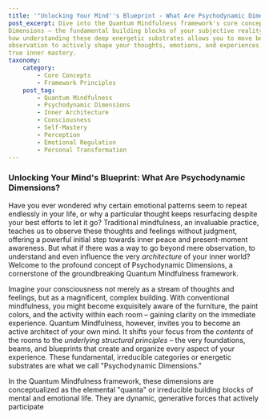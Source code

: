 ```yaml
---
title: '"Unlocking Your Mind''s Blueprint - What Are Psychodynamic Dimensions?"'
post_excerpt: Dive into the Quantum Mindfulness framework's core concept of Psychodynamic
Dimensions – the fundamental building blocks of your subjective reality. Discover
how understanding these deep energetic substrates allows you to move beyond passive
observation to actively shape your thoughts, emotions, and experiences, fostering
true inner mastery.
taxonomy:
    category:
        - Core Concepts
        - Framework Principles
    post_tag:
        - Quantum Mindfulness
        - Psychodynamic Dimensions
        - Inner Architecture
        - Consciousness
        - Self-Mastery
        - Perception
        - Emotional Regulation
        - Personal Transformation
---
```

### Unlocking Your Mind's Blueprint: What Are Psychodynamic Dimensions?

Have you ever wondered why certain emotional patterns seem to repeat endlessly in your life, or why a particular thought keeps resurfacing despite your best efforts to let it go? Traditional mindfulness, an invaluable practice, teaches us to observe these thoughts and feelings without judgment, offering a powerful initial step towards inner peace and present-moment awareness. But what if there was a way to go beyond mere observation, to understand and even influence the very *architecture* of your inner world? Welcome to the profound concept of Psychodynamic Dimensions, a cornerstone of the groundbreaking Quantum Mindfulness framework.

Imagine your consciousness not merely as a stream of thoughts and feelings, but as a magnificent, complex building. With conventional mindfulness, you might become exquisitely aware of the furniture, the paint colors, and the activity within each room – gaining clarity on the immediate experience. Quantum Mindfulness, however, invites you to become an active architect of your own mind. It shifts your focus from the *contents* of the rooms to the *underlying structural principles* – the very foundations, beams, and blueprints that create and organize every aspect of your experience. These fundamental, irreducible categories or energetic substrates are what we call "Psychodynamic Dimensions."

In the Quantum Mindfulness framework, these dimensions are conceptualized as the elemental "quanta" or irreducible building blocks of mental and emotional life. They are dynamic, generative forces that actively participate
